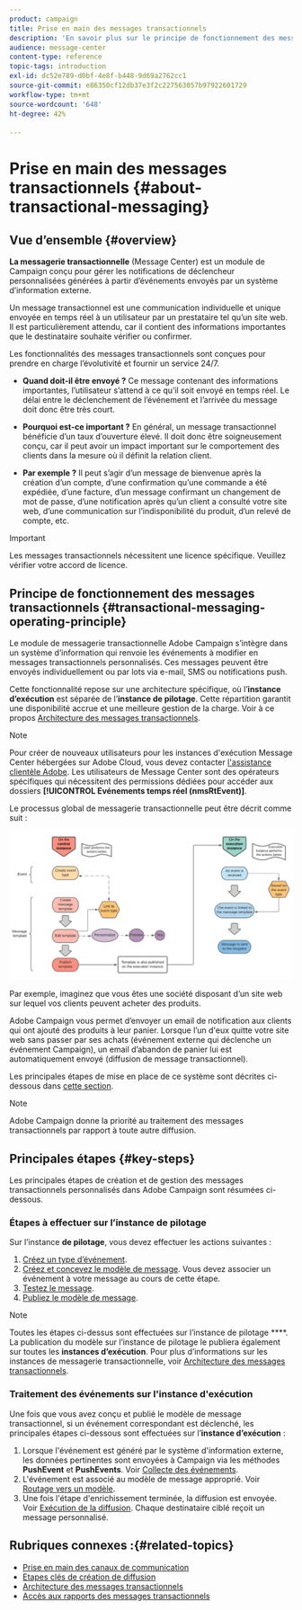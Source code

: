 ```yaml
---
product: campaign
title: Prise en main des messages transactionnels
description: 'En savoir plus sur le principe de fonctionnement des messages transactionnels Adobe Campaign Classic et les étapes clés. '
audience: message-center
content-type: reference
topic-tags: introduction
exl-id: dc52e789-d0bf-4e8f-b448-9d69a2762cc1
source-git-commit: e86350cf12db37e3f2c227563057b97922601729
workflow-type: tm+mt
source-wordcount: '648'
ht-degree: 42%

---
```



# Prise en main des messages transactionnels {#about-transactional-messaging}

## Vue d’ensemble {#overview}

**La messagerie transactionnelle**  (Message Center) est un module de Campaign conçu pour gérer les notifications de déclencheur personnalisées générées à partir d’événements envoyés par un système d’information externe.

Un message transactionnel est une communication individuelle et unique envoyée en temps réel à un utilisateur par un prestataire tel qu’un site web. Il est particulièrement attendu, car il contient des informations importantes que le destinataire souhaite vérifier ou confirmer.

Les fonctionnalités des messages transactionnels sont conçues pour prendre en charge l’évolutivité et fournir un service 24/7.

* **Quand doit-il être envoyé ?** Ce message contenant des informations importantes, l’utilisateur s’attend à ce qu’il soit envoyé en temps réel. Le délai entre le déclenchement de l’événement et l’arrivée du message doit donc être très court.

* **Pourquoi est-ce important ?** En général, un message transactionnel bénéficie d’un taux d’ouverture élevé. Il doit donc être soigneusement conçu, car il peut avoir un impact important sur le comportement des clients dans la mesure où il définit la relation client.

* **Par exemple ?** Il peut s’agir d’un message de bienvenue après la création d’un compte, d’une confirmation qu’une commande a été expédiée, d’une facture, d’un message confirmant un changement de mot de passe, d’une notification après qu’un client a consulté votre site web, d’une communication sur l’indisponibilité du produit, d’un relevé de compte, etc.

>[!IMPORTANT]
>
>Les messages transactionnels nécessitent une licence spécifique. Veuillez vérifier votre accord de licence.

<!--Before starting with transactional messaging, make sure you read the corresponding [best practices and limitations]().-->

## Principe de fonctionnement des messages transactionnels {#transactional-messaging-operating-principle}

Le module de messagerie transactionnelle Adobe Campaign s’intègre dans un système d’information qui renvoie les événements à modifier en messages transactionnels personnalisés. Ces messages peuvent être envoyés individuellement ou par lots via e-mail, SMS ou notifications push.

Cette fonctionnalité repose sur une architecture spécifique, où l’**instance d’exécution** est séparée de l’**instance de pilotage**. Cette répartition garantit une disponibilité accrue et une meilleure gestion de la charge. Voir à ce propos [Architecture des messages transactionnels](../../message-center/using/transactional-messaging-architecture.md).

>[!NOTE]
>
>Pour créer de nouveaux utilisateurs pour les instances d&#39;exécution Message Center hébergées sur Adobe Cloud, vous devez contacter [l&#39;assistance clientèle Adobe](https://helpx.adobe.com/fr/enterprise/admin-guide.html/enterprise/using/support-for-experience-cloud.ug.html). Les utilisateurs de Message Center sont des opérateurs spécifiques qui nécessitent des permissions dédiées pour accéder aux dossiers **[!UICONTROL Evénements temps réel (nmsRtEvent)]**.

Le processus global de messagerie transactionnelle peut être décrit comme suit :

![](assets/transactional-msg-overview.png)

Par exemple, imaginez que vous êtes une société disposant d’un site web sur lequel vos clients peuvent acheter des produits.

Adobe Campaign vous permet d’envoyer un email de notification aux clients qui ont ajouté des produits à leur panier. Lorsque l’un d&#39;eux quitte votre site web sans passer par ses achats (événement externe qui déclenche un événement Campaign), un email d’abandon de panier lui est automatiquement envoyé (diffusion de message transactionnel).

Les principales étapes de mise en place de ce système sont décrites ci-dessous dans [cette section](#key-steps).

>[!NOTE]
>
>Adobe Campaign donne la priorité au traitement des messages transactionnels par rapport à toute autre diffusion.

## Principales étapes {#key-steps}

Les principales étapes de création et de gestion des messages transactionnels personnalisés dans Adobe Campaign sont résumées ci-dessous.

### Étapes à effectuer sur l’instance de pilotage

Sur l’instance **de pilotage**, vous devez effectuer les actions suivantes :

1. [Créez un type d’événement](../../message-center/using/creating-event-types.md).
1. [Créez et concevez le modèle de message](../../message-center/using/creating-the-message-template.md). Vous devez associer un événement à votre message au cours de cette étape.
1. [Testez le message](../../message-center/using/testing-message-templates.md).
1. [Publiez le modèle de message](../../message-center/using/publishing-message-templates.md).

>[!NOTE]
>
>Toutes les étapes ci-dessus sont effectuées sur l’instance de pilotage ****. La publication du modèle sur l’instance de pilotage le publiera également sur toutes les **instances d’exécution**. Pour plus d’informations sur les instances de messagerie transactionnelle, voir [Architecture des messages transactionnels](../../message-center/using/transactional-messaging-architecture.md).

### Traitement des événements sur l&#39;instance d&#39;exécution

Une fois que vous avez conçu et publié le modèle de message transactionnel, si un événement correspondant est déclenché, les principales étapes ci-dessous sont effectuées sur l’**instance d’exécution** :

1. Lorsque l&#39;événement est généré par le système d&#39;information externe, les données pertinentes sont envoyées à Campaign via les méthodes **PushEvent** et **PushEvents**. Voir [Collecte des événements](../../message-center/using/about-event-processing.md#event-collection).
1. L&#39;événement est associé au modèle de message approprié. Voir [Routage vers un modèle](../../message-center/using/about-event-processing.md#routing-towards-a-template).
1. Une fois l&#39;étape d&#39;enrichissement terminée, la diffusion est envoyée. Voir [Exécution de la diffusion](../../message-center/using/delivery-execution.md). Chaque destinataire ciblé reçoit un message personnalisé.

## Rubriques connexes :{#related-topics}

* [Prise en main des canaux de communication](../../delivery/using/communication-channels.md)
* [Etapes clés de création de diffusion](../../delivery/using/steps-about-delivery-creation-steps.md)
* [Architecture des messages transactionnels](../../message-center/using/transactional-messaging-architecture.md)
* [Accès aux rapports des messages transactionnels](../../message-center/using/about-transactional-messaging-reports.md)
